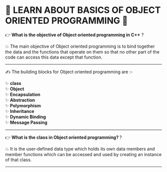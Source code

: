 <h1> 🚀 LEARN ABOUT BASICS OF OBJECT ORIENTED PROGRAMMING 🚀 </h1>

👉<b> What is the objective of Object oriented programming in C++</b> ?

💥 The main objective of Object oriented programming is to bind together the data and the functions that operate on them so that no other part of the code can access this data except that function.

<hr/>

✍ The building blocks for Object oriented programming are :-

✨ <b>class</b></br>
✨ <b>Object</b></br>
✨ <b>Encapsulation</b></br>
✨ <b>Abstraction</b></br>
✨ <b>Polymorphism</b></br>
✨ <b>Inheritance</b></br>
✨ <b>Dynamic Binding</b></br>
✨ <b>Message Passing</b></br>

<hr/>

👉<b> What is the class in Object oriented programming? </b> ?

💥 It is the user-defined data type which holds its own data members and member functions which can be accessed and used by creating an instance of that class.



<hr/>

